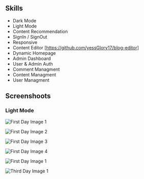 
## Skills
- Dark Mode
- Light Mode
- Content Recommendation
- SignIn / SignOut
- Responsive
- Content Editor [https://github.com/yessGlory17/blog-editor]
- Dynamic Homepage
- Admin Dashboard
- User & Admin Auth
- Comment Managment
- Content Managment
- User Managment
## Screenshoots
### Light Mode
![First Day Image 1](https://github.com/yessGlory17/gloryblog/blob/main/images/l1.png)

![First Day Image 2](https://github.com/yessGlory17/gloryblog/blob/main/images/l2.png)

![First Day Image 3](https://github.com/yessGlory17/gloryblog/blob/main/images/d1.png)

![First Day Image 4](https://github.com/yessGlory17/gloryblog/blob/main/images/d2.png)

![First Day Image 1](https://github.com/yessGlory17/gloryblog/blob/main/images/w1.png)

![Third Day Image 1](https://github.com/yessGlory17/gloryblog/blob/main/images/w2.png)
  

